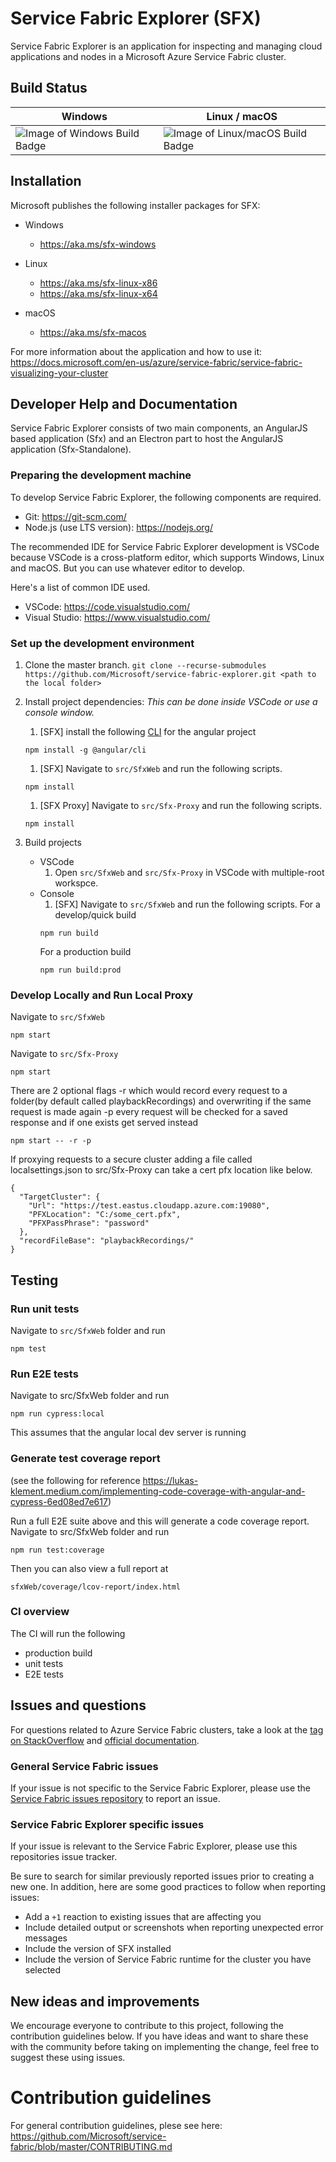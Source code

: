 # Service Fabric Explorer (SFX)
Service Fabric Explorer is an application for inspecting and managing cloud applications and nodes in a Microsoft Azure Service Fabric cluster.

## Build Status
Windows | Linux / macOS
------------ | -------------
![Image of Windows Build Badge](https://ci.appveyor.com/api/projects/status/ejfk6b0c3dlunkws/branch/master) | ![Image of Linux/macOS Build Badge](https://travis-ci.org/Microsoft/service-fabric-explorer.svg?branch=master) 

## Installation

Microsoft publishes the following installer packages for SFX:

- Windows
  - https://aka.ms/sfx-windows

- Linux
  - https://aka.ms/sfx-linux-x86
  - https://aka.ms/sfx-linux-x64

- macOS
  - https://aka.ms/sfx-macos

For more information about the application and how to use it: https://docs.microsoft.com/en-us/azure/service-fabric/service-fabric-visualizing-your-cluster

## Developer Help and Documentation

Service Fabric Explorer consists of two main components, an AngularJS based application (Sfx) and an Electron part to host the AngularJS application (Sfx-Standalone).

### Preparing the development machine

To develop Service Fabric Explorer, the following components are required.

* Git: https://git-scm.com/
* Node.js (use LTS version): https://nodejs.org/

The recommended IDE for Service Fabric Explorer development is VSCode because VSCode is a cross-platform editor, which supports Windows, Linux and macOS. But you can use whatever editor to develop. 

Here's a list of common IDE used.
* VSCode: https://code.visualstudio.com/ 
* Visual Studio: https://www.visualstudio.com/

### Set up the development environment

1. Clone the master branch.
`git clone --recurse-submodules https://github.com/Microsoft/service-fabric-explorer.git <path to the local folder>`
2. Install project dependencies: *This can be done inside VSCode or use a console window.*
   1. [SFX] install the following [CLI](https://angular.io/cli) for the angular project 
   ```Shell
   npm install -g @angular/cli
   ```
   1. [SFX] Navigate to `src/SfxWeb` and run the following scripts.
   ```Shell
   npm install   
   ```

   1. [SFX Proxy] Navigate to `src/Sfx-Proxy` and run the following scripts.
   ```Shell
   npm install   
   ```

3. Build projects
   * VSCode
      1. Open `src/SfxWeb` and `src/Sfx-Proxy` in VSCode with multiple-root workspce.
   * Console
      1. [SFX] Navigate to `src/SfxWeb` and run the following scripts.
      For a develop/quick build
      ```Shell
      npm run build
      ```
      For a production build
      ```
      npm run build:prod
      ```

### Develop Locally and Run Local Proxy
Navigate to `src/SfxWeb`
```Shell
npm start
```
Navigate to `src/Sfx-Proxy`
```Shell
npm start
```

There are 2 optional flags
-r which would record every request to a folder(by default called playbackRecordings) and overwriting if the same request is made again
-p every request will be checked for a saved response and if one exists get served instead
```Shell
npm start -- -r -p
```

If proxying requests to a secure cluster adding a file called localsettings.json to src/Sfx-Proxy can take a cert pfx location like below.
```
{
  "TargetCluster": {
    "Url": "https://test.eastus.cloudapp.azure.com:19080",
    "PFXLocation": "C:/some_cert.pfx",
    "PFXPassPhrase": "password"
  },
  "recordFileBase": "playbackRecordings/"
}
```


## Testing

### Run unit tests
Navigate to  `src/SfxWeb` folder and run 
```
npm test
```

### Run E2E tests
Navigate to src/SfxWeb folder and run
```
npm run cypress:local
```
This assumes that the angular local dev server is running

### Generate test coverage report
(see the following for reference https://lukas-klement.medium.com/implementing-code-coverage-with-angular-and-cypress-6ed08ed7e617)

Run a full E2E suite above and this will generate a code coverage report.
Navigate to src/SfxWeb folder and run
```
npm run test:coverage
```
Then you can also view a full report at
```
sfxWeb/coverage/lcov-report/index.html
```

### CI overview
The CI will run the following

* production build
* unit tests
* E2E tests

## Issues and questions

For questions related to Azure Service Fabric clusters, take a look at the [tag on StackOverflow](https://stackoverflow.com/questions/tagged/azure-service-fabric)
and [official documentation](https://docs.microsoft.com/en-us/azure/service-fabric/).

### General Service Fabric issues

If your issue is not specific to the Service Fabric Explorer, please use the [Service Fabric issues repository](https://github.com/Azure/service-fabric-issues/issues) to report an issue.

### Service Fabric Explorer specific issues

If your issue is relevant to the Service Fabric Explorer, please use this repositories issue tracker.

Be sure to search for similar previously reported issues prior to creating a new one.
In addition, here are some good practices to follow when reporting issues:

- Add a `+1` reaction to existing issues that are affecting you
- Include detailed output or screenshots when reporting unexpected error messages
- Include the version of SFX installed
- Include the version of Service Fabric runtime for the cluster you have selected

## New ideas and improvements

We encourage everyone to contribute to this project, following the contribution guidelines below. If you have ideas and want to share these with the community before taking on implementing the change, feel free to suggest these using issues.

# Contribution guidelines

For general contribution guidelines, plese see here: https://github.com/Microsoft/service-fabric/blob/master/CONTRIBUTING.md
